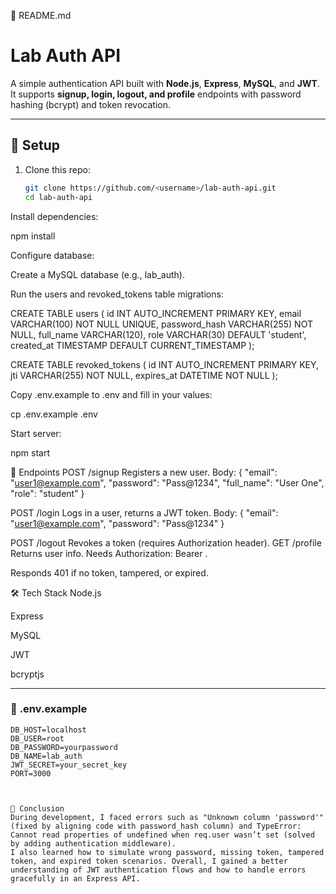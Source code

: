 📄 README.md
# Lab Auth API


A simple authentication API built with **Node.js**, **Express**, **MySQL**, and **JWT**.  
It supports **signup, login, logout, and profile** endpoints with password hashing (bcrypt) and token revocation.


---


## 🚀 Setup


1. Clone this repo:
   ```bash
   git clone https://github.com/<username>/lab-auth-api.git
   cd lab-auth-api


Install dependencies:

 npm install


Configure database:


Create a MySQL database (e.g., lab_auth).


Run the users and revoked_tokens table migrations:


CREATE TABLE users (
  id INT AUTO_INCREMENT PRIMARY KEY,
  email VARCHAR(100) NOT NULL UNIQUE,
  password_hash VARCHAR(255) NOT NULL,
  full_name VARCHAR(120),
  role VARCHAR(30) DEFAULT 'student',
  created_at TIMESTAMP DEFAULT CURRENT_TIMESTAMP
);


CREATE TABLE revoked_tokens (
  id INT AUTO_INCREMENT PRIMARY KEY,
  jti VARCHAR(255) NOT NULL,
  expires_at DATETIME NOT NULL
);


Copy .env.example to .env and fill in your values:

 cp .env.example .env


Start server:

 npm start



📌 Endpoints
POST /signup
Registers a new user.
 Body:
{
  "email": "user1@example.com",
  "password": "Pass@1234",
  "full_name": "User One",
  "role": "student"
}


POST /login
Logs in a user, returns a JWT token.
 Body:
{
  "email": "user1@example.com",
  "password": "Pass@1234"
}


POST /logout
Revokes a token (requires Authorization header).
GET /profile
Returns user info.
Needs Authorization: Bearer <token>.


Responds 401 if no token, tampered, or expired.



🛠 Tech Stack
Node.js


Express


MySQL


JWT


bcryptjs




---


### 📄 **.env.example**
```env
DB_HOST=localhost
DB_USER=root
DB_PASSWORD=yourpassword
DB_NAME=lab_auth
JWT_SECRET=your_secret_key
PORT=3000



📄 Conclusion
During development, I faced errors such as "Unknown column 'password'" (fixed by aligning code with password_hash column) and TypeError: Cannot read properties of undefined when req.user wasn’t set (solved by adding authentication middleware).
I also learned how to simulate wrong password, missing token, tampered token, and expired token scenarios. Overall, I gained a better understanding of JWT authentication flows and how to handle errors gracefully in an Express API.
